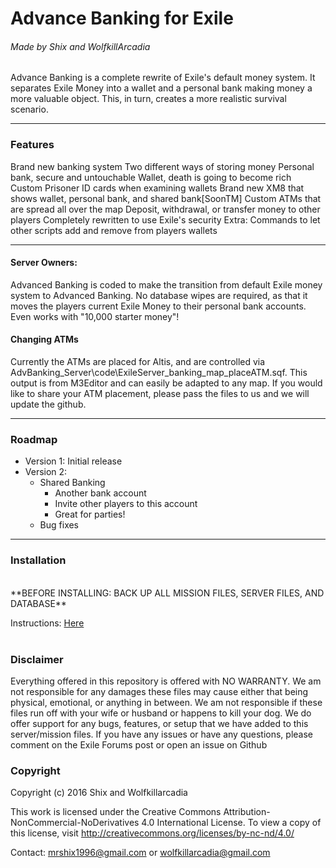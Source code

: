 # Advance Banking for Exile
###### Made by Shix and WolfkillArcadia
Advance Banking is a complete rewrite of Exile's default money system. It separates Exile Money into a wallet and a personal bank making money a more valuable object. This, in turn, creates a more realistic survival scenario.

---

### Features
Brand new banking system
Two different ways of storing money
Personal bank, secure and untouchable
Wallet, death is going to become rich
Custom Prisoner ID cards when examining wallets
Brand new XM8 that shows wallet, personal bank, and shared bank[SoonTM]
Custom ATMs that are spread all over the map
Deposit, withdrawal, or transfer money to other players
Completely rewritten to use Exile's security
Extra: Commands to let other scripts add and remove from players wallets

---

#### Server Owners:
Advanced Banking is coded to make the transition from default Exile money system to Advanced Banking. No database wipes are required, as that it moves the players current Exile Money to their personal bank accounts. Even works with "10,000 starter money"!

#### Changing ATMs
Currently the ATMs are placed for Altis, and are controlled via AdvBanking_Server\code\ExileServer_banking_map_placeATM.sqf. This output is from M3Editor and can easily be adapted to any map. If you would like to share your ATM placement, please pass the files to us and we will update the github.

---

### Roadmap
* Version 1: Initial release
* Version 2:
    * Shared Banking
        * Another bank account
        * Invite other players to this account
        * Great for parties!
    * Bug fixes

---

### Installation
<br>
**BEFORE INSTALLING: BACK UP ALL MISSION FILES, SERVER FILES, AND DATABASE**

Instructions: [Here](https://github.com/WolfkillArcadia/AdvancedBanking/blob/master/FreshServerInstallation.md)<br><br>

### Disclaimer
Everything offered in this repository is offered with NO WARRANTY. We am not responsible for any damages these files may cause either that being physical, emotional, or anything in between. We am not responsible if these files run off with your wife or husband or happens to kill your dog. We do offer support for any bugs, features, or setup that we have added to this server/mission files. If you have any issues or have any questions, please comment on the Exile Forums post or open an issue on Github

### Copyright
Copyright (c) 2016 Shix and Wolfkillarcadia

This work is licensed under the Creative Commons Attribution-NonCommercial-NoDerivatives 4.0 International License.
To view a copy of this license, visit http://creativecommons.org/licenses/by-nc-nd/4.0/

Contact: mrshix1996@gmail.com or wolfkillarcadia@gmail.com
